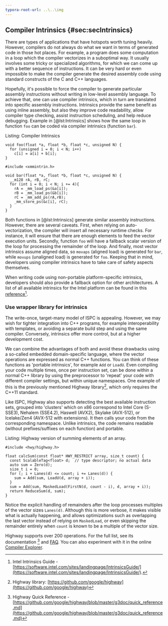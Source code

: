 ```yaml
---
typora-root-url: ..\..\img
---
```


## Compiler Intrinsics {#sec:secIntrinsics}

There are types of applications that have hotspots worth tuning heavily. However, compilers do not always do what we want in terms of generated code in those hot places. For example, a program does some computation in a loop which the compiler vectorizes in a suboptimal way. It usually involves some tricky or specialized algorithms, for which we can come up with a better sequence of instructions. It can be very hard or even impossible to make the compiler generate the desired assembly code using standard constructs of the C and C++ languages.

Hopefully, it's possible to force the compiler to generate particular assembly instructions without writing in low-level assembly language. To achieve that, one can use compiler intrinsics, which in turn are translated into specific assembly instructions. Intrinsics provide the same benefit as using inline assembly, but also they improve code readability, allow compiler type checking, assist instruction scheduling, and help reduce debugging. Example in [@lst:Intrinsics] shows how the same loop in function `foo` can be coded via compiler intrinsics (function `bar`).

Listing: Compiler Intrinsics
		
~~~~ {#lst:Intrinsics .cpp .numberLines}
void foo(float *a, float *b, float *c, unsigned N) {
  for (unsigned i = 0; i < N; i++)
    c[i] = a[i] + b[i]; 
}

#include <xmmintrin.h>

void bar(float *a, float *b, float *c, unsigned N) {
  __m128 rA, rB, rC;
  for (int i = 0; i < N; i += 4){
    rA = _mm_load_ps(&a[i]);
    rB = _mm_load_ps(&b[i]);
    rC = _mm_add_ps(rA,rB);
    _mm_store_ps(&c[i], rC);
  } 
}
~~~~~~~~~~~~~~~~~~~~~~~~~~~~~~~~~~~~~~~~~~~~~~~~~

Both functions in [@lst:Intrinsics] generate similar assembly instructions. However, there are several caveats. First, when relying on auto-vectorization, the compiler will insert all necessary runtime checks. For instance, it will ensure that there are enough elements to feed the vector execution units. Secondly, function `foo` will have a fallback scalar version of the loop for processing the remainder of the loop. And finally, most vector intrinsics assume aligned data, so `movaps` (aligned load) is generated for `bar`, while `movups` (unaligned load) is generated for `foo`. Keeping that in mind, developers using compiler intrinsics have to take care of safety aspects themselves.

When writing code using non-portable platform-specific intrinsics, developers should also provide a fallback option for other architectures. A list of all available intrinsics for the Intel platform can be found in this [reference](https://software.intel.com/sites/landingpage/IntrinsicsGuide/)[^11].

### Use wrapper library for intrinsics

The write-once, target-many model of ISPC is appealing. However, we may wish for tighter integration into C++ programs, for example interoperability with templates, or avoiding a separate build step and using the same compiler. Conversely, intrinsics offer more control, but at a higher development cost.

We can combine the advantages of both and avoid these drawbacks using a so-called embedded domain-specific language, where the vector operations are expressed as normal C++ functions. You can think of these functions as 'portable intrinsics', for example `Add` or `LoadU`. Even compiling your code multiple times, once per instruction set, can be done within a normal C++ library by using the preprocessor to 'repeat' your code with different compiler settings, but within unique namespaces. One example of this is the previously mentioned Highway library[^12], which only requires the C++11 standard.

Like ISPC, Highway also supports detecting the best available instruction sets, grouped into 'clusters' which on x86 correspond to Intel Core (S-SSE3), Nehalem (SSE4.2), Haswell (AVX2), Skylake (AVX-512), or Icelake/Zen4 (AVX-512 with extensions). It then calls your code from the corresponding namespace.
Unlike intrinsics, the code remains readable (without prefixes/suffixes on each function) and portable.

Listing: Highway version of summing elements of an array.

~~~~ {#lst:HWY_code .cpp}
#include <hwy/highway.h>

float calcSum(const float* HWY_RESTRICT array, size_t count) {
  const ScalableTag<float> d;  // type descriptor; no actual data
  auto sum = Zero(d);
  size_t i = 0;
  for (; i + Lanes(d) <= count; i += Lanes(d)) {
    sum = Add(sum, LoadU(d, array + i));
  }
  sum = Add(sum, MaskedLoad(FirstN(d, count - i), d, array + i));
  return ReduceSum(d, sum);
}
~~~~~~~~~~~~~~~~~~~~~~~~~~~~~~~~~~~~~~~~~~~~~~~~~

Notice the explicit handling of remainders after the loop processes multiples of the vector sizes `Lanes(d)`. Although this is more verbose, it makes visible what is actually happening, and allows optimizations such as overlapping the last vector instead of relying on `MaskedLoad`, or even skipping the remainder entirely when `count` is known to be a multiple of the vector size.

Highway supports over 200 operations. For the full list, see its documentation [^13] and [FAQ](https://github.com/google/highway/blob/master/g3doc/faq.md). You can also experiment with it in the online [Compiler Explorer](https://gcc.godbolt.org/z/zP7MYe9Yf).


[^11]: Intel Intrinsics Guide - [https://software.intel.com/sites/landingpage/IntrinsicsGuide/](https://software.intel.com/sites/landingpage/IntrinsicsGuide/).
[^12]: Highway library: [https://github.com/google/highway](https://github.com/google/highway)
[^13]: Highway Quick Reference - [https://github.com/google/highway/blob/master/g3doc/quick_reference.md](https://github.com/google/highway/blob/master/g3doc/quick_reference.md)